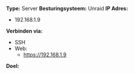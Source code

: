 **Type:** Server
**Besturingsysteem:** Unraid
**IP Adres:**
- 192.168.1.9

**Verbinden via:**
- SSH
- Web:
	- https://192.168.1.9

**Doel:**